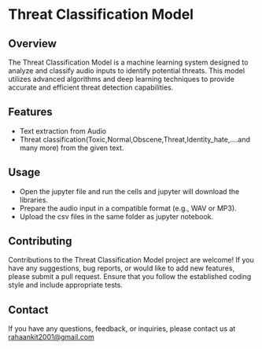 # Threat Classification Model

## Overview

The Threat Classification Model is a machine learning system designed to analyze and classify audio inputs to identify potential threats. This model utilizes advanced algorithms and deep learning techniques to provide accurate and efficient threat detection capabilities.

## Features

- Text extraction from Audio
- Threat classification(Toxic,Normal,Obscene,Threat,Identity_hate,....and many more) from the given text.

## Usage

- Open the jupyter file and run the cells and jupyter will download the libraries.
- Prepare the audio input in a compatible format (e.g., WAV or MP3).
- Upload the csv files in the same folder as jupyter notebook.

## Contributing

Contributions to the Threat Classification Model project are welcome! If you have any suggestions, bug reports, or would like to add new features, please submit a pull request. Ensure that you follow the established coding style and include appropriate tests.

## Contact
 If you have any questions, feedback, or inquiries, please contact us at rahaankit2001@gmail.com